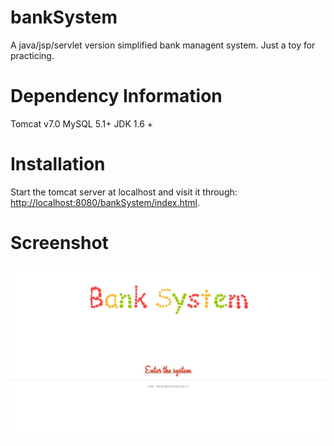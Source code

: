 bankSystem
==========

A java/jsp/servlet version simplified bank managent system. Just a toy for practicing.


Dependency Information
======================

Tomcat v7.0
MySQL 5.1+
JDK 1.6 +

Installation
============
Start the tomcat server at localhost and visit it through: <http://localhost:8080/bankSystem/index.html>.

Screenshot
==========
![image](./screenshot/Figure1.jpg)